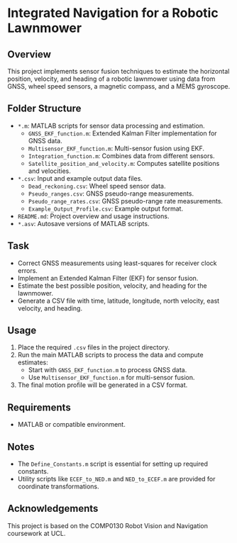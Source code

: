 # Integrated Navigation for a Robotic Lawnmower

## Overview
This project implements sensor fusion techniques to estimate the horizontal position, velocity, and heading of a robotic lawnmower using data from GNSS, wheel speed sensors, a magnetic compass, and a MEMS gyroscope.

## Folder Structure
- `*.m`: MATLAB scripts for sensor data processing and estimation.
  - `GNSS_EKF_function.m`: Extended Kalman Filter implementation for GNSS data.
  - `Multisensor_EKF_function.m`: Multi-sensor fusion using EKF.
  - `Integration_function.m`: Combines data from different sensors.
  - `Satellite_position_and_velocity.m`: Computes satellite positions and velocities.
- `*.csv`: Input and example output data files.
  - `Dead_reckoning.csv`: Wheel speed sensor data.
  - `Pseudo_ranges.csv`: GNSS pseudo-range measurements.
  - `Pseudo_range_rates.csv`: GNSS pseudo-range rate measurements.
  - `Example_Output_Profile.csv`: Example output format.
- `README.md`: Project overview and usage instructions.
- `*.asv`: Autosave versions of MATLAB scripts.

## Task
- Correct GNSS measurements using least-squares for receiver clock errors.
- Implement an Extended Kalman Filter (EKF) for sensor fusion.
- Estimate the best possible position, velocity, and heading for the lawnmower.
- Generate a CSV file with time, latitude, longitude, north velocity, east velocity, and heading.

## Usage
1. Place the required `.csv` files in the project directory.
2. Run the main MATLAB scripts to process the data and compute estimates:
   - Start with `GNSS_EKF_function.m` to process GNSS data.
   - Use `Multisensor_EKF_function.m` for multi-sensor fusion.
3. The final motion profile will be generated in a CSV format.

## Requirements
- MATLAB or compatible environment.

## Notes
- The `Define_Constants.m` script is essential for setting up required constants.
- Utility scripts like `ECEF_to_NED.m` and `NED_to_ECEF.m` are provided for coordinate transformations.

## Acknowledgements
This project is based on the COMP0130 Robot Vision and Navigation coursework at UCL.
